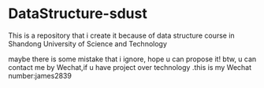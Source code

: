 # DataStructure-sdust
This is a repository that i create it because of data structure course in Shandong University of Science and Technology

maybe there is some mistake that i ignore, hope u can propose it! 
btw, u can contact me by Wechat,if u have project over technology .this is my Wechat number:james2839

